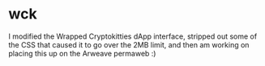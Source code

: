 # wck

I modified the Wrapped Cryptokitties dApp interface, stripped out some of the CSS that caused it to go over the 2MB limit, and then am working on placing this up on the Arweave permaweb :)

